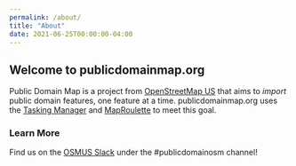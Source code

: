 ```yaml
---
permalink: /about/
title: "About"
date: 2021-06-25T00:00:00-04:00
---
```


## Welcome to publicdomainmap.org

Public Domain Map is a project from [OpenStreetMap US](https://www.openstreetmap.us) that aims to _import_ public domain features, one feature at a time.
publicdomainmap.org uses the [Tasking Manager](https://wiki.openstreetmap.org/wiki/Tasking_Manager) and [MapRoulette](https://wiki.openstreetmap.org/wiki/MapRoulette) to meet this goal.

### Learn More

Find us on the [OSMUS Slack](https://osmus.slack.com) under the #publicdomainosm channel!
